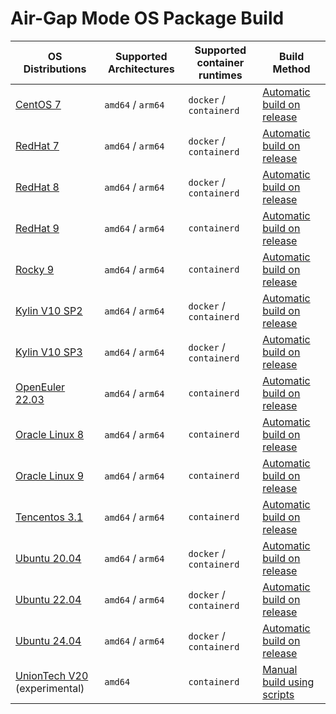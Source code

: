 # Air-Gap Mode OS Package Build

| OS Distributions                                                         | Supported Architectures | Supported container runtimes | Build Method |
|--------------------------------------------------------------------------| ----  | ----  | ----  |
| [CentOS 7](https://www.centos.org/)                                      | `amd64` / `arm64` | `docker` / `containerd` | [Automatic build on release](https://github.com/kubean-io/kubean/releases) |
| [RedHat 7](https://www.redhat.com/en)                                    | `amd64` / `arm64` | `docker` / `containerd` | [Automatic build on release](https://github.com/kubean-io/kubean/releases) |
| [RedHat 8](https://www.redhat.com/en)                                    | `amd64` / `arm64` | `docker` / `containerd` | [Automatic build on release](https://github.com/kubean-io/kubean/releases) |
| [RedHat 9](https://www.redhat.com/en)                                    | `amd64` / `arm64` | `containerd` | [Automatic build on release](https://github.com/kubean-io/kubean/releases) |
| [Rocky 9](https://rockylinux.org/news/rocky-linux-9-0-ga-release)        | `amd64` / `arm64` | `containerd` | [Automatic build on release](https://github.com/kubean-io/kubean/releases) |
| [Kylin V10 SP2](https://www.kylinos.cn/)                                 | `amd64` / `arm64` | `docker` / `containerd` | [Automatic build on release](https://github.com/kubean-io/kubean/releases) |
| [Kylin V10 SP3](https://www.kylinos.cn/)                                 | `amd64` / `arm64` | `docker` / `containerd` | [Automatic build on release](https://github.com/kubean-io/kubean/releases) |
| [OpenEuler 22.03](https://www.openeuler.org/)                            | `amd64` / `arm64` | `containerd` | [Automatic build on release](https://github.com/kubean-io/kubean/releases) |
| [Oracle Linux 8](https://yum.oracle.com/oracle-linux-isos.html)          | `amd64` / `arm64` | `containerd` | [Automatic build on release](https://github.com/kubean-io/kubean/releases) |
| [Oracle Linux 9](https://yum.oracle.com/oracle-linux-isos.html)          | `amd64` / `arm64` | `containerd` | [Automatic build on release](https://github.com/kubean-io/kubean/releases) |
| [Tencentos 3.1](https://www.tencentcloud.com/document/product/213/40223) | `amd64` / `arm64` | `containerd` | [Automatic build on release](https://github.com/kubean-io/kubean/releases) |
| [Ubuntu 20.04](https://ubuntu.com/)                                      | `amd64` / `arm64` | `docker` / `containerd` | [Automatic build on release](https://github.com/kubean-io/kubean/releases) |
| [Ubuntu 22.04](https://ubuntu.com/)                                      | `amd64` / `arm64` | `docker` / `containerd` | [Automatic build on release](https://github.com/kubean-io/kubean/releases) |
| [Ubuntu 24.04](https://ubuntu.com/)                                      | `amd64` / `arm64` | `docker` / `containerd` | [Automatic build on release](https://github.com/kubean-io/kubean/releases) |
| [UnionTech V20](https://www.chinauos.com/) (experimental)                | `amd64` | `containerd` | [Manual build using scripts](./others/uos_v20/) |
